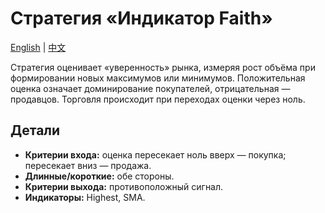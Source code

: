 # Стратегия «Индикатор Faith»
[English](README.md) | [中文](README_cn.md)

Стратегия оценивает «уверенность» рынка, измеряя рост объёма при формировании новых максимумов или минимумов. Положительная оценка означает доминирование покупателей, отрицательная — продавцов. Торговля происходит при переходах оценки через ноль.

## Детали

- **Критерии входа:** оценка пересекает ноль вверх — покупка; пересекает вниз — продажа.
- **Длинные/короткие:** обе стороны.
- **Критерии выхода:** противоположный сигнал.
- **Индикаторы:** Highest, SMA.
